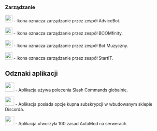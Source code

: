 ### Zarządzanie
<img src="/static/badges/bots/advice.svg" height="24" width="24"> - Ikona oznacza zarządzanie przez zespół AdviceBot.

<img src="/static/badges/bots/boomfinity.svg" height="24" width="24"> - Ikona oznacza zarządzanie przez zespół BOOMfinity.

<img src="/static/badges/bots/botmuzyczny.svg" height="24" width="24"> - Ikona oznacza zarządzanie przez zespół Bot Muzyczny.

<img src="/static/badges/bots/startit.svg" height="24" width="24"> - Ikona oznacza zarządzanie przez zespół StartIT.

## Odznaki aplikacji
<img src="/static/badges/odznaki/supportscommands.svg" height="30" width="30"> - Aplikacja używa polecenia Slash Commands globalnie.

<img src="/static/badges/odznaki/premiumbot.svg" height="30" width="30"> - Aplikacja posiada opcje kupna subskrypcji w wbudowanym sklepie Discorda.

<img src="/static/badges/odznaki/automod.svg" height="30" width="30"> - Aplikacja utworzyła 100 zasad AutoMod na serwerach.